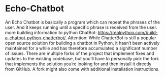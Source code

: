 # Echo-Chatbot
An Echo Chatbot is basically a program which can repeat the phrases of the user.
And it keeps running until a specific phrase is received from the user.
more building information to python ChatBot: https://realpython.com/build-a-chatbot-python-chatterbot/.
Attention: While ChatterBot is still a popular open source solution for building a chatbot in Python, it hasn’t been actively maintained for a while and has therefore accumulated a significant number of issues.
There are multiple forks of the project that implement fixes and updates to the existing codebase, but you’ll have to personally pick the fork that implements the solution you’re looking for and then install it directly from GitHub. A fork might also come with additional installation instructions.
